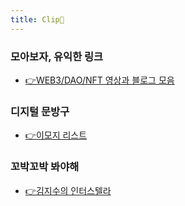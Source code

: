 ```yaml
---
title: Clip🚀
---
```


### 모아보자, 유익한 링크
- [👉WEB3/DAO/NFT 영상과 블로그 모음](https://noondayz.github.io/blog/pages/web3-dao.html)


### 디지털 문방구

- [👉이모지 리스트](https://unicode.org/emoji/charts/full-emoji-list.html)


### 꼬박꼬박 봐야해
- [👉김지수의 인터스텔라](https://biz.chosun.com/people/kim-jisu/)
